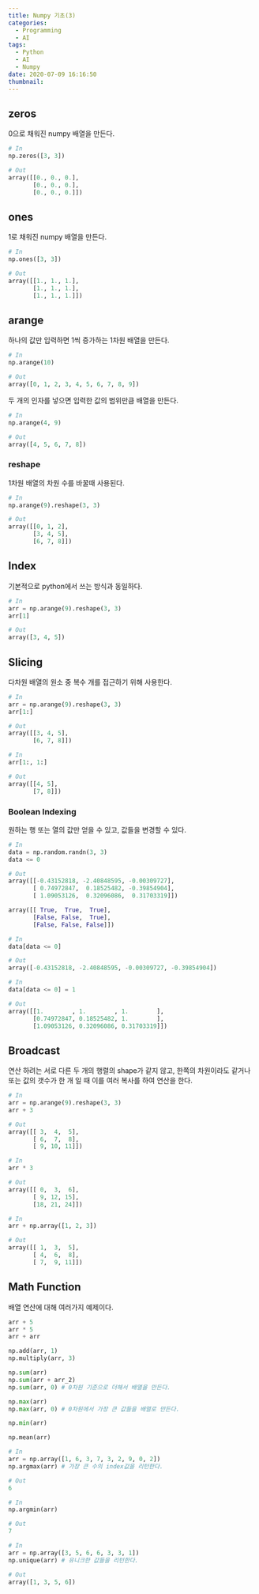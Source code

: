 ```yaml
---
title: Numpy 기초(3)
categories:
  - Programming
  - AI
tags:
  - Python
  - AI
  - Numpy
date: 2020-07-09 16:16:50
thumbnail:
---
```


## zeros

0으로 채워진 numpy 배열을 만든다.

```python
# In
np.zeros([3, 3])

# Out
array([[0., 0., 0.],
       [0., 0., 0.],
       [0., 0., 0.]])
```

## ones

1로 채워진 numpy 배열을 만든다.

```python
# In
np.ones([3, 3])

# Out
array([[1., 1., 1.],
       [1., 1., 1.],
       [1., 1., 1.]])
```

## arange

하나의 값만 입력하면 1씩 증가하는 1차원 배열을 만든다.

```python
# In
np.arange(10)

# Out
array([0, 1, 2, 3, 4, 5, 6, 7, 8, 9])
```

두 개의 인자를 넣으면 입력한 값의 범위만큼 배열을 만든다.

```python
# In
np.arange(4, 9)

# Out
array([4, 5, 6, 7, 8])
```

### reshape

1차원 배열의 차원 수를 바꿀때 사용된다.

```python
# In
np.arange(9).reshape(3, 3)

# Out
array([[0, 1, 2],
       [3, 4, 5],
       [6, 7, 8]])
```

## Index

기본적으로 python에서 쓰는 방식과 동일하다.

```python
# In
arr = np.arange(9).reshape(3, 3)
arr[1]

# Out
array([3, 4, 5])
```

## Slicing

다차원 배열의 원소 중 복수 개를 접근하기 위해 사용한다.

```python
# In
arr = np.arange(9).reshape(3, 3)
arr[1:]

# Out
array([[3, 4, 5],
       [6, 7, 8]])
```

```python
# In
arr[1:, 1:]

# Out
array([[4, 5],
       [7, 8]])
```

### Boolean Indexing

원하는 행 또는 열의 값만 얻을 수 있고, 값들을 변경할 수 있다.

```python
# In
data = np.random.randn(3, 3)
data <= 0

# Out
array([[-0.43152818, -2.40848595, -0.00309727],
       [ 0.74972847,  0.18525482, -0.39854904],
       [ 1.09053126,  0.32096086,  0.31703319]])

array([[ True,  True,  True],
       [False, False,  True],
       [False, False, False]])
```

```python
# In
data[data <= 0]

# Out
array([-0.43152818, -2.40848595, -0.00309727, -0.39854904])
```

```python
# In
data[data <= 0] = 1

# Out
array([[1.        , 1.        , 1.        ],
       [0.74972847, 0.18525482, 1.        ],
       [1.09053126, 0.32096086, 0.31703319]])
```

## Broadcast

연산 하려는 서로 다른 두 개의 행렬의 shape가 같지 않고, 한쪽의 차원이라도 같거나 또는 값의 갯수가 한 개 일 때 이를 여러 복사를 하여 연산을 한다.

```python
# In
arr = np.arange(9).reshape(3, 3)
arr + 3

# Out
array([[ 3,  4,  5],
       [ 6,  7,  8],
       [ 9, 10, 11]])
```

```python
# In
arr * 3

# Out
array([[ 0,  3,  6],
       [ 9, 12, 15],
       [18, 21, 24]])
```

```python
# In
arr + np.array([1, 2, 3])

# Out
array([[ 1,  3,  5],
       [ 4,  6,  8],
       [ 7,  9, 11]])
```

## Math Function

배열 연산에 대해 여러가지 예제이다.

```python
arr + 5
arr * 5
arr + arr

np.add(arr, 1)
np.multiply(arr, 3)
```

```python
np.sum(arr)
np.sum(arr + arr_2)
np.sum(arr, 0) # 0차원 기준으로 더해서 배열을 만든다.

np.max(arr)
np.max(arr, 0) # 0차원에서 가장 큰 값들을 배열로 만든다.

np.min(arr)

np.mean(arr)
```

```python
# In
arr = np.array([1, 6, 3, 7, 3, 2, 9, 0, 2])
np.argmax(arr) # 가장 큰 수의 index값을 리턴한다.

# Out
6

# In
np.argmin(arr)

# Out
7
```

```python
# In
arr = np.array([3, 5, 6, 6, 3, 3, 1])
np.unique(arr) # 유니크한 값들을 리턴한다.

# Out
array([1, 3, 5, 6])
```
